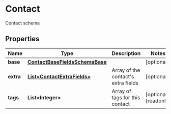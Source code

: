 

# Contact

Contact schema

## Properties

| Name | Type | Description | Notes |
|------------ | ------------- | ------------- | -------------|
|**base** | [**ContactBaseFieldsSchemaBase**](ContactBaseFieldsSchemaBase.md) |  |  [optional] |
|**extra** | [**List&lt;ContactExtraFields&gt;**](ContactExtraFields.md) | Array of the contact&#39;s extra fields |  [optional] |
|**tags** | **List&lt;Integer&gt;** | Array of tags for this contact |  [optional] [readonly] |



